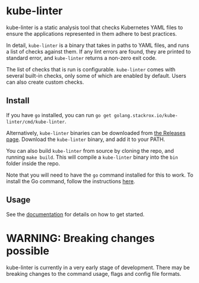 # kube-linter

kube-linter is a static analysis tool that checks Kubernetes YAML files to ensure the applications represented in them
adhere to best practices.

In detail, `kube-linter` is a binary that takes in paths to YAML files, and runs a list of checks
against them. If any lint errors are found, they are printed to standard error, and `kube-linter` returns a non-zero 
exit code.

The list of checks that is run is configurable. `kube-linter` comes with several built-in checks, only some of which
are enabled by default. Users can also create custom checks.

## Install

If you have `go` installed, you can run `go get golang.stackrox.io/kube-linter/cmd/kube-linter`.

Alternatively, `kube-linter` binaries can be downloaded from [the Releases page](https://github.com/stackrox/kube-linter/releases).
Download the `kube-linter` binary, and add it to your PATH.

You can also build `kube-linter` from source by cloning the repo, and running `make build`. This will compile a `kube-linter`
binary into the `bin` folder inside the repo.

Note that you will need to have the `go` command installed for this to work.
To install the Go command, follow the instructions [here](https://golang.org/doc/install).

## Usage

See the [documentation](./docs) for details on how to get started.

# WARNING: Breaking changes possible

kube-linter is currently in a very early stage of development. There may be breaking changes to the command usage, flags
and config file formats.